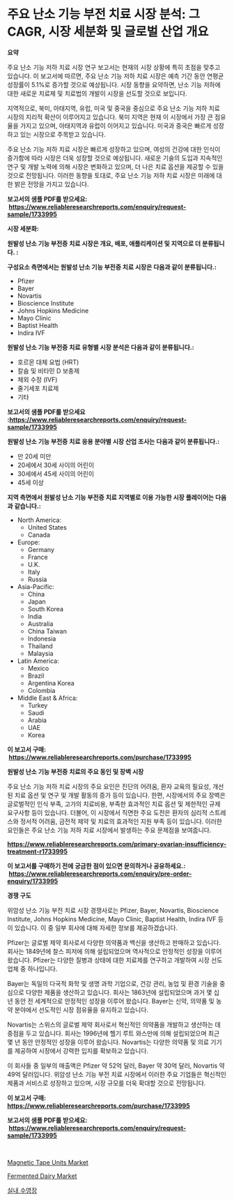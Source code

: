 <p><h1>주요 난소 기능 부전 치료 시장 분석: 그 CAGR, 시장 세분화 및 글로벌 산업 개요</h1></p><p><strong>요약</strong></p>
<p><p>주요 난소 기능 저하 치료 시장 연구 보고서는 현재의 시장 상황에 특히 초점을 맞추고 있습니다. 이 보고서에 따르면, 주요 난소 기능 저하 치료 시장은 예측 기간 동안 연평균 성장률이 5.1%로 증가할 것으로 예상됩니다. 시장 동향을 요약하면, 난소 기능 저하에 대한 새로운 치료제 및 치료법의 개발이 시장을 선도할 것으로 보입니다.</p><p>지역적으로, 북미, 아태지역, 유럽, 미국 및 중국을 중심으로 주요 난소 기능 저하 치료 시장의 지리적 확산이 이루어지고 있습니다. 북미 지역은 현재 이 시장에서 가장 큰 점유율을 가지고 있으며, 아태지역과 유럽이 이어지고 있습니다. 미국과 중국은 빠르게 성장하고 있는 시장으로 주목받고 있습니다.</p><p>주요 난소 기능 저하 치료 시장은 빠르게 성장하고 있으며, 여성의 건강에 대한 인식이 증가함에 따라 시장은 더욱 성장할 것으로 예상됩니다. 새로운 기술의 도입과 지속적인 연구 및 개발 노력에 의해 시장은 변화하고 있으며, 더 나은 치료 옵션을 제공할 수 있을 것으로 전망됩니다. 이러한 동향을 토대로, 주요 난소 기능 저하 치료 시장은 미래에 대한 밝은 전망을 가지고 있습니다.</p></p>
<p><strong>보고서의 샘플 PDF를 받으세요: &nbsp;<a href="https://www.reliableresearchreports.com/enquiry/request-sample/1733995">https://www.reliableresearchreports.com/enquiry/request-sample/1733995</a></strong></p>
<p><strong>시장 세분화:</strong></p>
<p><strong> 원발성 난소 기능 부전증 치료 시장은 개요, 배포, 애플리케이션 및 지역으로 더 분류됩니다. :</strong></p>
<p><strong>구성요소 측면에서는 원발성 난소 기능 부전증 치료 시장은 다음과 같이 분류됩니다.:</strong></p>
<p><ul><li>Pfizer</li><li>Bayer</li><li>Novartis</li><li>Bioscience Institute</li><li>Johns Hopkins Medicine</li><li>Mayo Clinic</li><li>Baptist Health</li><li>Indira IVF</li></ul></p>
<p><strong> 원발성 난소 기능 부전증 치료 유형별 시장 분석은 다음과 같이 분류됩니다.:</strong></p>
<p><ul><li>호르몬 대체 요법 (HRT)</li><li>칼슘 및 비타민 D 보충제</li><li>체외 수정 (IVF)</li><li>줄기세포 치료제</li><li>기타</li></ul></p>
<p><strong>보고서의 샘플 PDF를 받으세요 :<a href="https://www.reliableresearchreports.com/enquiry/request-sample/1733995">https://www.reliableresearchreports.com/enquiry/request-sample/1733995</a></strong></p>
<p><strong> 원발성 난소 기능 부전증 치료 응용 분야별 시장 산업 조사는 다음과 같이 분류됩니다.:</strong></p>
<p><ul><li>만 20세 미만</li><li>20세에서 30세 사이의 어린이</li><li>30세에서 45세 사이의 어린이</li><li>45세 이상</li></ul></p>
<p><strong>지역 측면에서 원발성 난소 기능 부전증 치료 지역별로 이용 가능한 시장 플레이어는 다음과 같습니다.:</strong></p>
<p><ul>
    <li>
        North America:
        <ul>
            <li>United States</li>
            <li>Canada</li>
        </ul>
    </li>
    <li>
        Europe:
        <ul>
            <li>Germany</li>
            <li>France</li>
            <li>U.K.</li>
            <li>Italy</li>
            <li>Russia</li>
        </ul>
    </li>
    <li>
        Asia-Pacific:
        <ul>
            <li>China</li>
            <li>Japan</li>
            <li>South Korea</li>
            <li>India</li>
            <li>Australia</li>
            <li>China Taiwan</li>
            <li>Indonesia</li>
            <li>Thailand</li>
            <li>Malaysia</li>
        </ul>
    </li>
    <li>
        Latin America:
        <ul>
            <li>Mexico</li>
            <li>Brazil</li>
            <li>Argentina Korea</li>
            <li>Colombia</li>
        </ul>
    </li>
    <li>
        Middle East & Africa:
        <ul>
            <li>Turkey</li>
            <li>Saudi</li>
            <li>Arabia</li>
            <li>UAE</li>
            <li>Korea</li>
        </ul>
    </li>
    </ul></p>
<p><strong>이 보고서 구매: &nbsp;<a href="https://www.reliableresearchreports.com/purchase/1733995">https://www.reliableresearchreports.com/purchase/1733995</a></strong></p>
<p><strong>원발성 난소 기능 부전증 치료의 주요 동인 및 장벽 시장</strong></p>
<p><p>주요 난소 기능 저하 치료 시장의 주요 요인은 진단의 어려움, 환자 교육의 필요성, 개선된 치료 옵션 및 연구 및 개발 활동의 증가 등이 있습니다. 한편, 시장에서의 주요 장벽은 글로벌적인 인식 부족, 고가의 치료비용, 부족한 효과적인 치료 옵션 및 제한적인 규제 요구사항 등이 있습니다. 더불어, 이 시장에서 직면한 주요 도전은 환자의 심리적 스트레스와 정서적 어려움, 금전적 제약 및 치료의 효과적인 지원 부족 등이 있습니다. 이러한 요인들은 주요 난소 기능 저하 치료 시장에서 발생하는 주요 문제점을 보여줍니다.</p></p>
<p><strong><a href="https://www.reliableresearchreports.com/primary-ovarian-insufficiency-treatment-r1733995">https://www.reliableresearchreports.com/primary-ovarian-insufficiency-treatment-r1733995</a></strong></p>
<p><strong>이 보고서를 구매하기 전에 궁금한 점이 있으면 문의하거나 공유하세요.: &nbsp;<a href="https://www.reliableresearchreports.com/enquiry/pre-order-enquiry/1733995">https://www.reliableresearchreports.com/enquiry/pre-order-enquiry/1733995</a></strong></p>
<p><strong>경쟁 구도</strong></p>
<p><p>위암성 난소 기능 부전 치료 시장 경쟁사로는 Pfizer, Bayer, Novartis, Bioscience Institute, Johns Hopkins Medicine, Mayo Clinic, Baptist Health, Indira IVF 등이 있습니다. 이 중 일부 회사에 대해 자세한 정보를 제공하겠습니다.</p><p>Pfizer는 글로벌 제약 회사로서 다양한 의약품과 백신을 생산하고 판매하고 있습니다. 회사는 1849년에 찰스 피저에 의해 설립되었으며 역사적으로 안정적인 성장을 이루어 왔습니다. Pfizer는 다양한 질병과 상태에 대한 치료제를 연구하고 개발하여 시장 선도 업체 중 하나입니다.</p><p>Bayer는 독일의 다국적 화학 및 생명 과학 기업으로, 건강 관리, 농업 및 환경 기술을 중심으로 다양한 제품을 생산하고 있습니다. 회사는 1863년에 설립되었으며 과거 몇 십 년 동안 전 세계적으로 안정적인 성장을 이루어 왔습니다. Bayer는 신약, 의약품 및 농약 분야에서 선도적인 시장 점유율을 유지하고 있습니다.</p><p>Novartis는 스위스의 글로벌 제약 회사로서 혁신적인 의약품을 개발하고 생산하는 데 중점을 두고 있습니다. 회사는 1996년에 헬기 루트 와스만에 의해 설립되었으며 최근 몇 년 동안 안정적인 성장을 이루어 왔습니다. Novartis는 다양한 의약품 및 의료 기기를 제공하여 시장에서 강력한 입지를 확보하고 있습니다.</p><p>이 회사들 중 일부의 매출액은 Pfizer 약 52억 달러, Bayer 약 30억 달러, Novartis 약 49억 달러입니다. 위암성 난소 기능 부전 치료 시장에서 이러한 주요 기업들은 혁신적인 제품과 서비스로 성장하고 있으며, 시장 규모를 더욱 확대할 것으로 전망됩니다.</p></p>
<p><strong>이 보고서 구매: &nbsp; <a href="https://www.reliableresearchreports.com/purchase/1733995">https://www.reliableresearchreports.com/purchase/1733995</a></strong></p>
<p><strong>보고서의 샘플 PDF를 받으세요: &nbsp;<a href="https://www.reliableresearchreports.com/enquiry/request-sample/1733995">https://www.reliableresearchreports.com/enquiry/request-sample/1733995</a></strong><strong></strong></p>
<p>&nbsp;</p>
<p><p><a href="https://view.publitas.com/reportprime-1/magnetic-tape-units-market-analysis-and-sze-forecasted-for-period-from-2024-to-2031/">Magnetic Tape Units Market</a></p><p><a href="https://scarlet-rocket-c63.notion.site/Fermented-Dairy-Market-Trends-Forecast-and-Competitive-Analysis-to-2031-ef7c190d3d3243348626a3667bdbcd18">Fermented Dairy Market</a></p><p><a href="https://medium.com/@carlosrtzkzhj/%EC%8B%A4%EB%82%B4-%EC%88%98%EC%98%81%EC%9E%A5-%EC%8B%9C%EC%9E%A5-%EC%A0%84%EB%A7%9D-%EC%97%85%EC%A2%85-%EA%B0%9C%EC%9A%94-%EB%B0%8F-%EC%98%88%EC%B8%A1-2024%EB%85%84%EB%B6%80%ED%84%B0-2031%EB%85%84%EA%B9%8C%EC%A7%80-f78ca8e5ff57">실내 수영장</a></p></p>